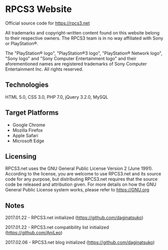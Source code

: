 # RPCS3 Website
Official source code for https://rpcs3.net

All trademarks and copyright-written content found on this website belong to their respective owners. The RPCS3 team is in no way affiliated with Sony or PlayStation®. 

The "PlayStation® logo", "PlayStation®3 logo", "PlayStation® Network logo", "Sony logo" and "Sony Computer Entertainment logo" and their aforementioned names are registered trademarks of Sony Computer Entertainment Inc. All rights reserved.

## Technologies
HTML 5.0, CSS 3.0, PHP 7.0, jQuery 3.2.0, MySQL

## Target Platforms
* Google Chrome
* Mozilla Firefox
* Apple Safari
* Microsoft Edge

## Licensing
RPCS3.net uses the GNU General Public License Version 2 (June 1991). According to the license, you are welcome to use RPCS3.net and its source code for any purpose, but distributing RPCS3.net requires that the source code be released and attribution given. For more details on how the GNU General Public License system works, please refer to https://GNU.org

## Notes
2017.01.22 - RPCS3.net initialized (https://github.com/daginatsuko)

2017.01.22 - RPCS3.net compatibility list initialized (https://github.com/AniLeo)

2017.02.06 - RPCS3.net blog initialized  (https://github.com/daginatsuko)
